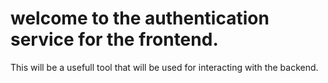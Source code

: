 # welcome to the authentication service for the frontend. 
This will be a usefull tool that will be used for interacting with the backend.
